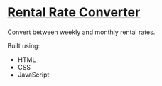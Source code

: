 # [Rental Rate Converter](https://leoreeves.github.io/projects/rental-rate-converter/)

Convert between weekly and monthly rental rates.

Built using:

- HTML
- CSS
- JavaScript
